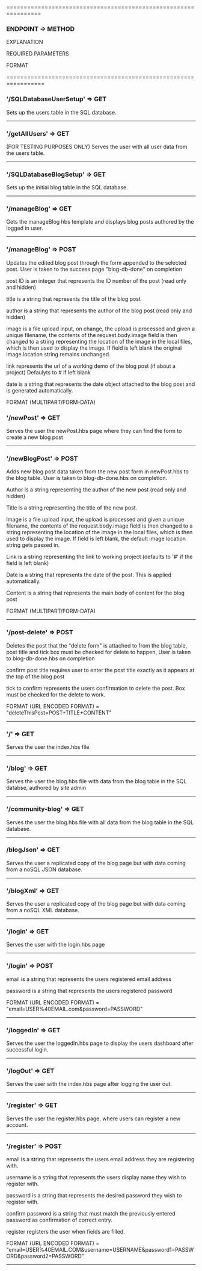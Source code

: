 ================================================================

### ENDPOINT => METHOD

EXPLANATION

REQUIRED PARAMETERS

FORMAT

=================================================================

### '/SQLDatabaseUserSetup' => GET 

Sets up the users table in the SQL database.

-----------------------------------------------------------------

### '/getAllUsers' => GET    

(FOR TESTING PURPOSES ONLY) Serves the user with all user data from the users table.

-----------------------------------------------------------------

### '/SQLDatabaseBlogSetup' => GET

Sets up the initial blog table in the SQL database.

-----------------------------------------------------------------

### '/manageBlog' => GET 

Gets the manageBlog hbs template and displays blog posts authored by the logged in user.

-----------------------------------------------------------------

### '/manageBlog' => POST

Updates the edited blog post through the form appended to the selected post. User is taken to the success page "blog-db-done" on completion

post ID is an integer that represents the ID number of the post (read only and hidden)

title is a string that represents the title of the blog post

author is a string that represents the author of the blog post (read only and hidden)

image is a file upload input, on change, the upload is processed and given a unique filename, the contents of the request.body.image field
is then changed to a string representing the location of the image in the local files, which is then used to display the image. If field is left blank the original image location string remains unchanged.

link represents the url of a working demo of the blog post (if about a project) Defaulyts to # if left blank

date is a string that represents the date object attached to the blog post and is generated automatically.

FORMAT (MULTIPART/FORM-DATA)

### '/newPost' => GET



Serves the user the newPost.hbs page where they can find the form to create a new blog post

-----------------------------------------------------------------

### '/newBlogPost' => POST


Adds new blog post data taken from the new post form in newPost.hbs to the blog table. User is taken to blog-db-done.hbs on completion.

Author is a string representing the author of the new post (read only and hidden)

Title is a string representing the title of the new post.

Image is a file upload input, the upload is processed and given a unique filename, the contents of the request.body.image field
is then changed to a string representing the location of the image in the local files, which is then used to display the image. If field is left blank, the default image location string gets passed in.

Link is a string representing the link to working project (defaults to '#' if the field is left blank)

Date is a string that represents the date of the post. This is applied automatically.

Content is a string that represents the main body of content for the blog post


FORMAT (MULTIPART/FORM-DATA)

-----------------------------------------------------------------

### '/post-delete' => POST

Deletes the post that the "delete form" is attached to from the blog table, post title and tick box must be checked for delete to happen,
User is taken to blog-db-done.hbs on completion

confirm post title requires user to enter the post title exactly as it appears at the top of the blog post

tick to confirm represents the users confirmation to delete the post. Box must be checked for the delete to work.

FORMAT (URL ENCODED FORMAT) = "deleteThisPost=POST+TITLE+CONTENT"

-----------------------------------------------------------------

### '/' => GET

Serves the user the index.hbs file

-----------------------------------------------------------------

### '/blog' => GET

Serves the user the blog.hbs file with data from the blog table in the SQL databse, authored by site admin

-----------------------------------------------------------------

### '/community-blog' => GET

Serves the user the blog.hbs file with all data from the blog table in the SQL database.

-----------------------------------------------------------------

### /blogJson' => GET

Serves the user a replicated copy of the blog page but with data coming from a noSQL JSON database.

-----------------------------------------------------------------


### '/blogXml' => GET

Serves the user a replicated copy of the blog page but with data coming from a noSQL XML database.

-----------------------------------------------------------------

### '/login' => GET

Serves the user with the login.hbs page

-----------------------------------------------------------------

### '/login' => POST

email is a string that represents the users registered email address

password is a string that represents the users registered password

FORMAT (URL ENCODED FORMAT) = "email=USER%40EMAIL.com&password=PASSWORD"

-----------------------------------------------------------------

### '/loggedIn' => GET

Serves the user the loggedIn.hbs page to display the users dashboard after successful login.

-----------------------------------------------------------------

### '/logOut' => GET 

Serves the user with the index.hbs page after logging the user out.

-----------------------------------------------------------------

### '/register' => GET

Serves the user the register.hbs page, where users can register a new account.

-----------------------------------------------------------------

### '/register' => POST

email is a string that represents the users email address they are registering with.

username is a string that represents the users display name they wish to register with.

password is a string that represents the desired password they wish to register with.

confirm password is a string that must match the previously entered password as confirmation of correct entry.

register registers the user when fields are filled.

FORMAT (URL ENCODED FORMAT) = "email=USER%40EMAIL.COM&username=USERNAME&password1=PASSWORD&password2=PASSWORD"

-----------------------------------------------------------------












